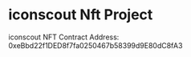 # iconscout Nft Project



iconscout NFT Contract Address: 0xeBbd22f1DED8f7fa0250467b58399d9E80dC8fA3
